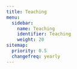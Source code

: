 ```yaml
---
title: Teaching
menu:
  sidebar:
    name: Teaching
    identifier: Teaching
    weight: 20
sitemap:
  priority: 0.5 
  changefreq: yearly
---
```

